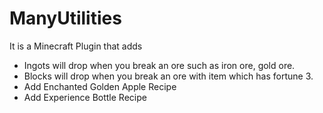 # ManyUtilities

It is a Minecraft Plugin that adds
- Ingots will drop when you break an ore such as iron ore, gold ore.
- Blocks will drop when you break an ore with item which has fortune 3.
- Add Enchanted Golden Apple Recipe
- Add Experience Bottle Recipe
